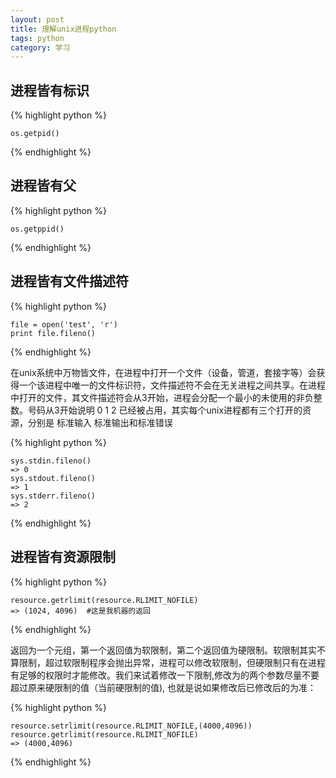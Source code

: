 ```yaml
---
layout: post
title: 理解unix进程python
tags: python
category: 学习
---
```




进程皆有标识
-------------

{% highlight python %}

    os.getpid()
    
{% endhighlight %}

进程皆有父
------------

{% highlight python %}

    os.getppid()

{% endhighlight %}

进程皆有文件描述符
-----------------

{% highlight python %}

    file = open('test', 'r')
    print file.fileno()

{% endhighlight %}

在unix系统中万物皆文件，在进程中打开一个文件（设备，管道，套接字等）会获得一个该进程中唯一的文件标识符，文件描述符不会在无关进程之间共享。在进程中打开的文件，其文件描述符会从3开始，进程会分配一个最小的未使用的非负整数。号码从3开始说明 0 1 2 已经被占用，其实每个unix进程都有三个打开的资源，分别是 标准输入 标准输出和标准错误


{% highlight python %}

    sys.stdin.fileno()
    => 0
    sys.stdout.fileno()
    => 1
    sys.stderr.fileno()
    => 2
    
{% endhighlight %}

进程皆有资源限制
-----------------

{% highlight python %}

    resource.getrlimit(resource.RLIMIT_NOFILE)
    => (1024, 4096)  #这是我机器的返回
   
{% endhighlight %}

返回为一个元组，第一个返回值为软限制，第二个返回值为硬限制。软限制其实不算限制，超过软限制程序会抛出异常，进程可以修改软限制，但硬限制只有在进程有足够的权限时才能修改。我们来试着修改一下限制,修改为的两个参数尽量不要超过原来硬限制的值（当前硬限制的值), 也就是说如果修改后已修改后的为准：

{% highlight python %}

    resource.setrlimit(resource.RLIMIT_NOFILE,(4000,4096))
    resource.getrlimit(resource.RLIMIT_NOFILE)
    => (4000,4096)
    
{% endhighlight %}
